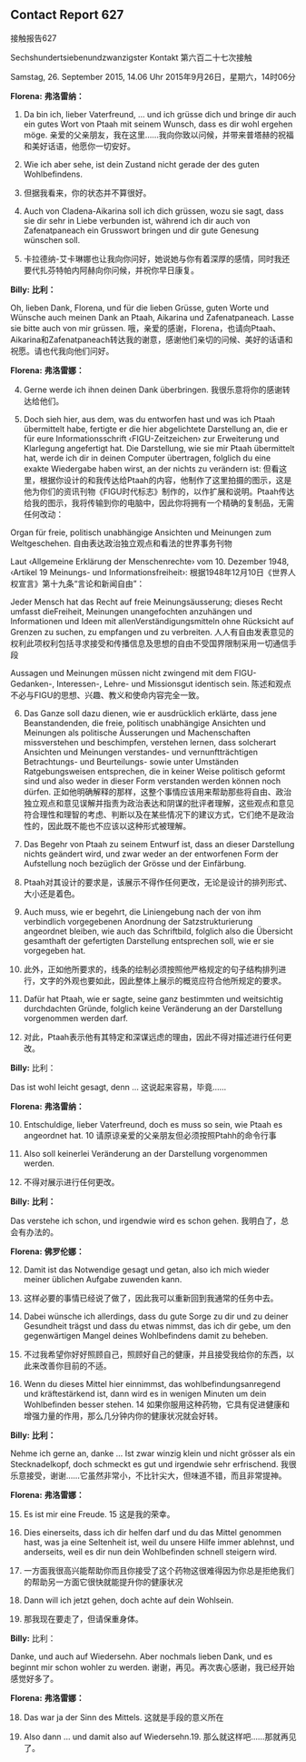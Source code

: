 ## Contact Report 627
接触报告627

Sechshundertsiebenundzwanzigster Kontakt
第六百二十七次接触

Samstag, 26. September 2015, 14.06 Uhr
2015年9月26日，星期六，14时06分

**Florena:**
**弗洛雷纳：**

1. Da bin ich, lieber Vaterfreund, … und ich grüsse dich und bringe dir auch ein gutes Wort von Ptaah mit seinem Wunsch, dass es dir wohl ergehen möge.
亲爱的父亲朋友，我在这里……我向你致以问候，并带来普塔赫的祝福和美好话语，他愿你一切安好。

2. Wie ich aber sehe, ist dein Zustand nicht gerade der des guten Wohlbefindens.
2. 但据我看来，你的状态并不算很好。

3. Auch von Cladena-Aikarina soll ich dich grüssen, wozu sie sagt, dass sie dir sehr in Liebe verbunden ist, während ich dir auch von Zafenatpaneach ein Grusswort bringen und dir gute Genesung wünschen soll.
3. 卡拉德纳-艾卡琳娜也让我向你问好，她说她与你有着深厚的感情，同时我还要代扎芬特帕内阿赫向你问候，并祝你早日康复。

**Billy:**
**比利：**

Oh, lieben Dank, Florena, und für die lieben Grüsse, guten Worte und Wünsche auch meinen Dank an Ptaah, Aikarina und Zafenatpaneach. Lasse sie bitte auch von mir grüssen.
哦，亲爱的感谢，Florena，也请向Ptaah、Aikarina和Zafenatpaneach转达我的谢意，感谢他们亲切的问候、美好的话语和祝愿。请也代我向他们问好。

**Florena:**
**弗洛雷娜：**

4. Gerne werde ich ihnen deinen Dank überbringen.
我很乐意将你的感谢转达给他们。

5. Doch sieh hier, aus dem, was du entworfen hast und was ich Ptaah übermittelt habe, fertigte er die hier abgelichtete Darstellung an, die er für eure Informationsschrift ‹FIGU-Zeitzeichen› zur Erweiterung und Klarlegung angefertigt hat. Die Darstellung, wie sie mir Ptaah übermittelt hat, werde ich dir in deinen Computer übertragen, folglich du eine exakte Wiedergabe haben wirst, an der nichts zu verändern ist:
但看这里，根据你设计的和我传达给Ptaah的内容，他制作了这里拍摄的图示，这是他为你们的资讯刊物《FIGU时代标志》制作的，以作扩展和说明。Ptaah传达给我的图示，我将传输到你的电脑中，因此你将拥有一个精确的复制品，无需任何改动：

Organ für freie, politisch unabhängige Ansichten und Meinungen zum Weltgeschehen.
自由表达政治独立观点和看法的世界事务刊物

Laut ‹Allgemeine Erklärung der Menschenrechte› vom 10. Dezember 1948, ‹Artikel 19 Meinungs- und Informationsfreiheit›:
根据1948年12月10日《世界人权宣言》第十九条“言论和新闻自由”：

Jeder Mensch hat das Recht auf freie Meinungsäusserung; dieses Recht umfasst dieFreiheit, Meinungen unangefochten anzuhängen und Informationen und Ideen mit allenVerständigungsmitteln ohne Rücksicht auf Grenzen zu suchen, zu empfangen und zu verbreiten.
人人有自由发表意见的权利此项权利包括寻求接受和传播信息及思想的自由不受国界限制采用一切通信手段

Aussagen und Meinungen müssen nicht zwingend mit dem FIGU-Gedanken-, Interessen-, Lehre- und Missionsgut identisch sein.
陈述和观点不必与FIGU的思想、兴趣、教义和使命内容完全一致。

6. Das Ganze soll dazu dienen, wie er ausdrücklich erklärte, dass jene Beanstandenden, die freie, politisch unabhängige Ansichten und Meinungen als politische Äusserungen und Machenschaften missverstehen und beschimpfen, verstehen lernen, dass solcherart Ansichten und Meinungen verstandes- und vernunftträchtigen Betrachtungs- und Beurteilungs- sowie unter Umständen Ratgebungsweisen entsprechen, die in keiner Weise politisch geformt sind und also weder in dieser Form verstanden werden können noch dürfen.
正如他明确解释的那样，这整个事情应该用来帮助那些将自由、政治独立观点和意见误解并指责为政治表达和阴谋的批评者理解，这些观点和意见符合理性和理智的考虑、判断以及在某些情况下的建议方式，它们绝不是政治性的，因此既不能也不应该以这种形式被理解。

7. Das Begehr von Ptaah zu seinem Entwurf ist, dass an dieser Darstellung nichts geändert wird, und zwar weder an der entworfenen Form der Aufstellung noch bezüglich der Grösse und der Einfärbung.
7. Ptaah对其设计的要求是，该展示不得作任何更改，无论是设计的排列形式、大小还是着色。

8. Auch muss, wie er begehrt, die Liniengebung nach der von ihm verbindlich vorgegebenen Anordnung der Satzstrukturierung angeordnet bleiben, wie auch das Schriftbild, folglich also die Übersicht gesamthaft der gefertigten Darstellung entsprechen soll, wie er sie vorgegeben hat.
8. 此外，正如他所要求的，线条的绘制必须按照他严格规定的句子结构排列进行，文字的外观也要如此，因此整体上展示的概览应符合他所规定的要求。

9. Dafür hat Ptaah, wie er sagte, seine ganz bestimmten und weitsichtig durchdachten Gründe, folglich keine Veränderung an der Darstellung vorgenommen werden darf.
9. 对此，Ptaah表示他有其特定和深谋远虑的理由，因此不得对描述进行任何更改。

**Billy:**
比利：

Das ist wohl leicht gesagt, denn …
这说起来容易，毕竟……

**Florena:**
**弗洛雷纳：**

10. Entschuldige, lieber Vaterfreund, doch es muss so sein, wie Ptaah es angeordnet hat.
10 请原谅亲爱的父亲朋友但必须按照Ptahh的命令行事

11. Also soll keinerlei Veränderung an der Darstellung vorgenommen werden.
11. 不得对展示进行任何更改。

**Billy:**
**比利：**

Das verstehe ich schon, und irgendwie wird es schon gehen.
我明白了，总会有办法的。

**Florena:**
**佛罗伦娜：**

12. Damit ist das Notwendige gesagt und getan, also ich mich wieder meiner üblichen Aufgabe zuwenden kann.
12. 这样必要的事情已经说了做了，因此我可以重新回到我通常的任务中去。

13. Dabei wünsche ich allerdings, dass du gute Sorge zu dir und zu deiner Gesundheit trägst und dass du etwas nimmst, das ich dir gebe, um den gegenwärtigen Mangel deines Wohlbefindens damit zu beheben.
13. 不过我希望你好好照顾自己，照顾好自己的健康，并且接受我给你的东西，以此来改善你目前的不适。

14. Wenn du dieses Mittel hier einnimmst, das wohlbefindungsanregend und kräftestärkend ist, dann wird es in wenigen Minuten um dein Wohlbefinden besser stehen.
14 如果你服用这种药物，它具有促进健康和增强力量的作用，那么几分钟内你的健康状况就会好转。

**Billy:**
**比利：**

Nehme ich gerne an, danke … Ist zwar winzig klein und nicht grösser als ein Stecknadelkopf, doch schmeckt es gut und irgendwie sehr erfrischend.
我很乐意接受，谢谢……它虽然非常小，不比针尖大，但味道不错，而且非常提神。

**Florena:**
**弗洛雷娜：**

15. Es ist mir eine Freude.
15 这是我的荣幸。

16. Dies einerseits, dass ich dir helfen darf und du das Mittel genommen hast, was ja eine Seltenheit ist, weil du unsere Hilfe immer ablehnst, und anderseits, weil es dir nun dein Wohlbefinden schnell steigern wird.
16. 一方面我很高兴能帮助你而且你接受了这个药物这很难得因为你总是拒绝我们的帮助另一方面它很快就能提升你的健康状况

17. Dann will ich jetzt gehen, doch achte auf dein Wohlsein.
17. 那我现在要走了，但请保重身体。

**Billy:**
比利：

Danke, und auch auf Wiedersehn. Aber nochmals lieben Dank, und es beginnt mir schon wohler zu werden.
谢谢，再见。再次衷心感谢，我已经开始感觉好多了。

**Florena:**
**弗洛雷娜：**

18. Das war ja der Sinn des Mittels.
这就是手段的意义所在

19. Also dann … und damit also auf Wiedersehn.19. 那么就这样吧……那就再见了。

